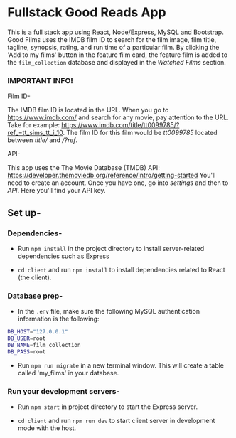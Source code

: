 # Fullstack Good Reads App 

This is a full stack app using React, Node/Express, MySQL and Bootstrap. Good Films uses the IMDB film ID to search for the film image, film title, tagline, synopsis, rating, and run time of a particular film. By clicking the 'Add to my films' button in the feature film card, the feature film is added to the `film_collection` database and displayed in the *Watched Films* section.

### IMPORTANT INFO!

Film ID-

The IMDB film ID is located in the URL. When you go to https://www.imdb.com/ and search for any movie, pay attention to the URL. Take for example: https://www.imdb.com/title/tt0099785/?ref_=tt_sims_tt_i_10. The film ID for this film would be *tt0099785* located between *title/* and */?ref*.

API-

This app uses the The Movie Database (TMDB) API: https://developer.themoviedb.org/reference/intro/getting-started
You'll need to create an account. Once you have one, go into *settings* and then to *API*. Here you'll find your API key.

## Set up-

### Dependencies-

- Run `npm install` in the project directory to install server-related dependencies such as Express

- `cd client` and run `npm install` to install dependencies related to React (the client).

### Database prep-

- In the `.env` file, make sure the following MySQL authentication information is the following:

```bash
DB_HOST="127.0.0.1"
DB_USER=root
DB_NAME=film_collection
DB_PASS=root
```

- Run `npm run migrate` in a new terminal window. This will create a table called 'my_films' in your database.

### Run your development servers-

- Run `npm start` in project directory to start the Express server.

- `cd client` and run `npm run dev` to start client server in development mode with the host.
